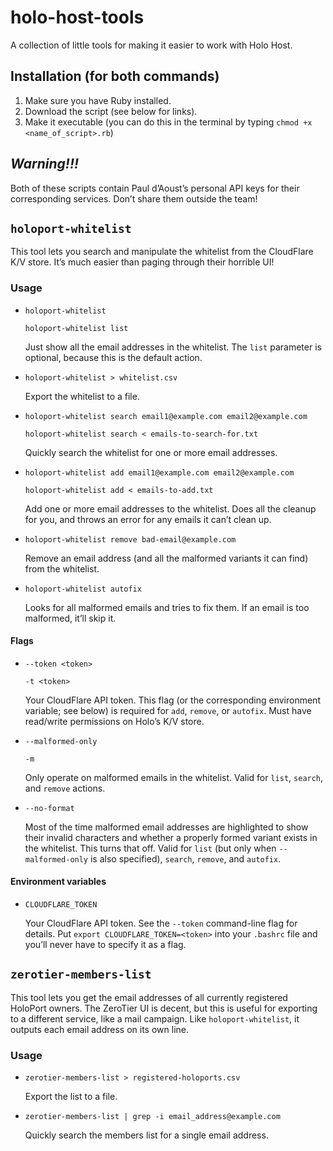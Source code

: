 # holo-host-tools

A collection of little tools for making it easier to work with Holo Host.

## Installation (for both commands)

1. Make sure you have Ruby installed.
2. Download the script (see below for links).
3. Make it executable (you can do this in the terminal by typing `chmod +x <name_of_script>.rb`)

## _Warning!!!_

Both of these scripts contain Paul d’Aoust’s personal API keys for their corresponding services. Don’t share them outside the team!

## `holoport-whitelist`

This tool lets you search and manipulate the whitelist from the CloudFlare K/V store. It’s much easier than paging through their horrible UI!

### Usage

* `holoport-whitelist`

    `holoport-whitelist list`

    Just show all the email addresses in the whitelist. The `list` parameter is optional, because this is the default action.

* `holoport-whitelist > whitelist.csv`

    Export the whitelist to a file.
    
* `holoport-whitelist search email1@example.com email2@example.com`

    `holoport-whitelist search < emails-to-search-for.txt`

    Quickly search the whitelist for one or more email addresses.

* `holoport-whitelist add email1@example.com email2@example.com`

    `holoport-whitelist add < emails-to-add.txt`

    Add one or more email addresses to the whitelist. Does all the cleanup for you, and throws an error for any emails it can’t clean up.

* `holoport-whitelist remove bad-email@example.com`

    Remove an email address (and all the malformed variants it can find) from the whitelist.
    
* `holoport-whitelist autofix`

    Looks for all malformed emails and tries to fix them. If an email is too malformed, it’ll skip it.

#### Flags

* `--token <token>`

    `-t <token>`
    
    Your CloudFlare API token. This flag (or the corresponding environment variable; see below) is required for `add`, `remove`, or `autofix`. Must have read/write permissions on Holo’s K/V store.

* `--malformed-only`

    `-m`

    Only operate on malformed emails in the whitelist. Valid for `list`, `search`, and `remove` actions.

* `--no-format`

    Most of the time malformed email addresses are highlighted to show their invalid characters and whether a properly formed variant exists in the whitelist. This turns that off. Valid for `list` (but only when `--malformed-only` is also specified), `search`, `remove`, and `autofix`.

#### Environment variables

* `CLOUDFLARE_TOKEN`

    Your CloudFlare API token. See the `--token` command-line flag for details. Put `export CLOUDFLARE_TOKEN=<token>` into your `.bashrc` file and you’ll never have to specify it as a flag.

## `zerotier-members-list`

This tool lets you get the email addresses of all currently registered HoloPort owners. The ZeroTier UI is decent, but this is useful for exporting to a different service, like a mail campaign. Like `holoport-whitelist`, it outputs each email address on its own line.

### Usage

* `zerotier-members-list > registered-holoports.csv`

    Export the list to a file.
    
* `zerotier-members-list | grep -i email_address@example.com`

    Quickly search the members list for a single email address.
